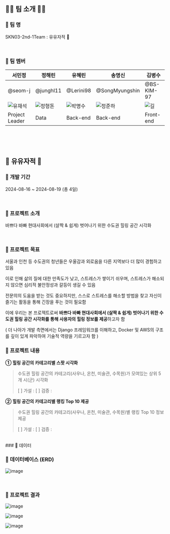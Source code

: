 ## 👋🏻 팀 소개 👋🏻
### 📌 팀 명
SKN03-2nd-1Team : 유유자적 🍃

<br/>

### 📌 팀 멤버
| 서민정 | 정해린 | 유혜린 | 송명신 | 김병수 |
|--|--|--|--|--|
| @seom-j | @junghl11 | @Lerini98 | @SongMyungshin | @BS-KIM-97 |
| ![유재석](https://github.com/user-attachments/assets/a47b9bda-3ea7-40b5-9671-19b26169efcc) | ![정형돈](https://github.com/user-attachments/assets/f3c6f945-7d91-48db-b7d6-c92451746ea1) | ![박명수](https://github.com/user-attachments/assets/47a14ae0-0841-4c73-bfe8-f1598c679078) | ![정준하](https://github.com/user-attachments/assets/b023c9d2-6244-4027-a9d6-0b34dbc5987b) | ![길](https://github.com/user-attachments/assets/b754408d-361f-4397-9624-74d5518407c4) |
| Project Leader | Data | Back-end | Back-end | Front-end |

<br/><br/><br/>
## 🍃 유유자적 🍃
### 📌 개발 기간
2024-08-16 ~ 2024-08-19 (총 4일)

<br/>

### 📌 프로젝트 소개
바쁘다 바빠 현대사회에서 (살짝 & 쉽게) 벗어나기 위한 수도권 힐링 공간 시각화
 
 
<br/>

### 📌 프로젝트 목표
 서울과 인천 등 수도권의 청년들은 우울감과 외로움을 다른 지역보다 더 많이 경험하고 있음

 이로 인해 삶의 질에 대한 만족도가 낮고, 스트레스가 쌓이기 쉬우며, 스트레스가 해소되지 않으면 심리적 불안정성과 갈등이 생길 수 있음

 전문의의 도움을 받는 것도 중요하지만, 스스로 스트레스를 해소할 방법을 찾고 자신이 즐기는 활동을 통해 긴장을 푸는 것이 필요함

 이에 우리는 본 프로젝트로써 **바쁘다 바빠 현대사회에서 (살짝 & 쉽게) 벗어나기 위한 수도권 힐링 공간 시각화를 통해 사용자의 힐링 정보를 제공**하고자 함

( 더 나아가 개발 측면에서는 Django 프레임워크를 이해하고, Docker 및 AWS의 구조를 깊이 있게 파악하여 기술적 역량을 기르고자 함 )
 
### 📌 프로젝트 내용
**① 힐링 공간의 카테고리별 스팟 시각화**

>  수도권 힐링 공간의 카테고리(사우나, 온천, 미술관, 수목원)가 모여있는 상위 5개 시(군) 시각화
> 
> [ ] 가설 :
> [ ] 검증 : 

**② 힐링 공간의 카테고리별 랭킹 Top 10 제공**
> 수도권 힐링 공간의 카테고리(사우나, 온천, 미술관, 수목원)별 랭킹 Top 10 정보 제공
> 
> [ ] 가설 :
> [ ] 검증 : 

<br/>
### 📌 데이터

### 📌 데이터베이스 (ERD)
![image](https://github.com/user-attachments/assets/0ddcd3f5-adec-4cc8-a294-77b2a979c023)


<br/>

### 📌 프로젝트 결과 

![image](https://github.com/user-attachments/assets/219c8cb4-8b59-498d-aa8b-bd68f74576e5)

![image](https://github.com/user-attachments/assets/4196282e-9cef-4081-b376-07139ff8e0d9)

![image](https://github.com/user-attachments/assets/be1d86b8-cc78-4f55-8d19-4a637a6b779d)
